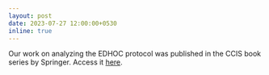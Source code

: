 ```yaml
---
layout: post
date: 2023-07-27 12:00:00+0530
inline: true
---
```


Our work on analyzing the EDHOC protocol was published in the CCIS book series by Springer. Access it <a href="https://doi.org/10.1007/978-3-031-36840-0_11" target="_blank">here</a>.
